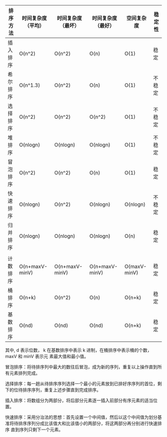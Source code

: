 | 排序方法 | 时间复杂度（平均） | 时间复杂度（最坏）| 时间复杂度（最好）| 空间复杂度 | 稳定性 |
| ----- | ---- | ---- | ---- | ---- | ---- | 
| 插入排序| O(n^2)| O(n^2) | O(n) | O(1) | 稳定 | 
| 希尔排序| O(n^1.3)| O(n^2) | O(n) | O(1) | 不稳定 | 
| 选择排序| O(n^2)| O(n^2) | O(n^2) | O(1) | 不稳定 | 
| 堆排序| O(nlogn)| O(nlogn) | O(nlogn) | O(1) | 不稳定 | 
| 冒泡排序| O(n^2)| O(n^2) | O(n) | O(1) | 稳定 | 
| 快速排序| O(nlogn)| O(n^2) | O(nlogn) | O(nlogn) | 不稳定 | 
| 归并排序| O(nlogn)| O(nlogn) | O(nlogn) | O(n) | 稳定 | 
| | | | | | | 
| 计数排序| O(n+maxV-minV)| O(n+maxV-minV) | O(n+maxV-minV) | O(maxV-minV) | 稳定 | 
| 桶排序| O(n+k)| O(n^2) | O(n) | O(n+k) | 稳定 | 
| 基数排序| O(nd)| O(nd) | O(nd) | O(n+k) | 稳定 | 

其中, d 表示位数， k 在基数排序中表示 k 进制，在桶排序中表示桶的个数， maxV 和 minV 表示元
素最大值和最小值。

冒泡排序：将待排序列中最大的数往后冒泡，成为新的序列，重复以上操作直到所有元素排列完成。

选择排序：每一趟从待排序序列选择一个最小的元素放到已排好序序列的首位，剩下的位待排序序列，重复上述步骤直到完成排序。

插入排序：将数组分为两部分，将后部分元素逐一插入前部分有序元素的适当位置。

快速排序：采用分治法的思想：首先设置一个中间值，然后以这个中间值为划分基准将待排序序列分成比该值大和比该值小的两部分，将这两部分再分别进行快速排序 
直到序列只剩下一个元素。


